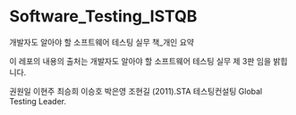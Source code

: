 # Software_Testing_ISTQB
개발자도 알아야 할 소프트웨어 테스팅 실무 책_개인 요약

이 레포의 내용의 출처는 개발자도 알아야 할 소프트웨어 테스팅 실무 제 3판 임을 밝힙니다.

권원일 이현주 최승희 이승호 박은영 조현길 (2011).STA 테스팅컨설팅 Global Testing Leader.


